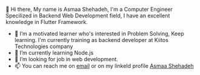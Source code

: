 👋 Hi there, 
My name is Asmaa Shehadeh, I'm a Computer Engineer Specilized in Backend Web Development field, I have an excellent knowledge in Flutter Framework.
- 👀 I’m a motivated learner who's interested in Problem Solving, Keep learning. I'm currently training as backend developer at Kiitos Technologies company
- 🌱 I’m currently learning Node.js
- 💞️ I’m looking for job in web development.
- 📫 You can reach me on [email](asmaa@kiitos-tech.com) or on my linkeId profile [Asmaa Shehadeh](https://www.linkedin.com/in/asmaa-shehadeh26/)

<!---
asmaShehadeh/asmaShehadeh is a ✨ special ✨ repository because its `README.md` (this file) appears on your GitHub profile.
You can click the Preview link to take a look at your changes.
--->
